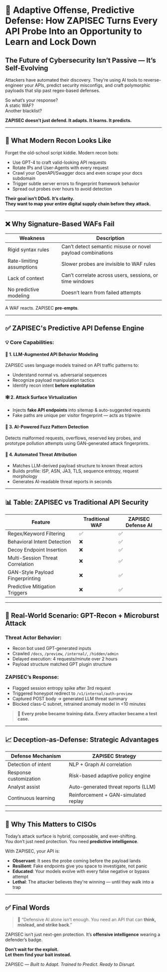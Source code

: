 # 🧬 Adaptive Offense, Predictive Defense: How ZAPISEC Turns Every API Probe Into an Opportunity to Learn and Lock Down

## The Future of Cybersecurity Isn’t Passive — It’s Self-Evolving

Attackers have automated their discovery. They’re using AI tools to reverse-engineer your APIs, predict security misconfigs, and craft polymorphic payloads that slip past regex-based defenses.

So what’s your response?  
A static WAF?  
Another blacklist?

**ZAPISEC doesn’t just defend. It adapts. It learns. It predicts.**

---

## 🚨 What Modern Recon Looks Like

Forget the old-school script kiddie. Modern recon bots:

- Use GPT-4 to craft valid-looking API requests
- Rotate IPs and User-Agents with every request
- Crawl your OpenAPI/Swagger docs and even scrape your docs subdomain
- Trigger subtle server errors to fingerprint framework behavior
- Spread out probes over hours to avoid detection

**Their goal isn’t DDoS. It’s clarity.  
They want to map your entire digital supply chain before they attack.**

---

## ❌ Why Signature-Based WAFs Fail

| Weakness                     | Description                                                                 |
|------------------------------|-----------------------------------------------------------------------------|
| Rigid syntax rules           | Can’t detect semantic misuse or novel payload combinations                  |
| Rate-limiting assumptions    | Slower probes are invisible to WAF rules                                   |
| Lack of context              | Can’t correlate across users, sessions, or time windows                     |
| No predictive modeling       | Doesn’t learn from failed attempts                                          |

A WAF reacts. ZAPISEC **pre-empts**.

---

## ✅ ZAPISEC's Predictive API Defense Engine

### 💡 Core Capabilities:

#### 🧠 1. LLM-Augmented API Behavior Modeling

ZAPISEC uses language models trained on API traffic patterns to:

- Understand normal vs. adversarial sequences
- Recognize payload manipulation tactics
- Identify recon intent **before exploitation**

#### 🕸️ 2. Attack Surface Virtualization

- Injects **fake API endpoints** into sitemap & auto-suggested requests
- Fake paths are unique per visitor fingerprint — acts as tripwire

#### 🧪 3. AI-Powered Fuzz Pattern Detection

Detects malformed requests, overflows, reserved key probes, and prototype pollution attempts using GAN-generated attack fingerprints.

#### 🧬 4. Automated Threat Attribution

- Matches LLM-derived payload structure to known threat actors
- Builds profile: ISP, ASN, JA3, TLS, sequence entropy, request morphology
- Generates AI-readable threat reports in seconds

---

## 📊 Table: ZAPISEC vs Traditional API Security

| Feature                         | Traditional WAF        | ZAPISEC Defense AI         |
|---------------------------------|-------------------------|-----------------------------|
| Regex/Keyword Filtering         | ✅                      | ✅                           |
| Behavioral Intent Detection     | ❌                      | ✅                           |
| Decoy Endpoint Insertion        | ❌                      | ✅                           |
| Multi-Session Threat Correlation| ❌                      | ✅                           |
| GAN-Style Payload Fingerprinting| ❌                      | ✅                           |
| Predictive Mitigation Triggers  | ❌                      | ✅                           |

---

## 🎯 Real-World Scenario: GPT-Recon + Microburst Attack

### Threat Actor Behavior:
- Recon bot used GPT-generated inputs
- Crawled `/docs`, `/preview`, `/internal/`, `/hidden/admin`
- Delayed execution: 4 requests/minute over 2 hours
- Payload structure matched GPT plugin structure

### ZAPISEC’s Response:
- Flagged session entropy spike after 3rd request
- Triggered honeypot redirect to `/v1/internal/auth-preview`
- Captured POST body → generated LLM threat summary
- Blocked class-C subnet, retrained anomaly model in <10 minutes

> 🧠 **Every probe became training data. Every attacker became a test case.**

---

## 📈 Deception-as-Defense: Strategic Advantages

| Defense Mechanism         | ZAPISEC Strategy                     |
|---------------------------|--------------------------------------|
| Detection of intent       | NLP + Graph AI correlation           |
| Response customization    | Risk-based adaptive policy engine    |
| Analyst assist            | Auto-generated threat reports (LLM)  |
| Continuous learning       | Reinforcement + GAN-simulated replay |

---

## 🧠 Why This Matters to CISOs

Today’s attack surface is hybrid, composable, and ever-shifting.  
You don’t just need protection. You need **predictive intelligence**.

With ZAPISEC, your API is:

- **Observant**: It sees the probe coming before the payload lands  
- **Resilient**: Fake endpoints give you space to investigate, not panic  
- **Educated**: Your models evolve with every false negative or bypass attempt  
- **Lethal**: The attacker believes they're winning — until they walk into a trap

---

## ✅ Final Words

> 🔐 “Defensive AI alone isn't enough. You need an API that can **think, mislead, and strike back**.”

ZAPISEC isn’t just next-gen protection. It’s **offensive intelligence** wearing a defender’s badge.

**Don’t wait for the exploit.  
Let them find your bait instead.**

ZAPISEC — *Built to Adapt. Trained to Predict. Ready to Disrupt.*
